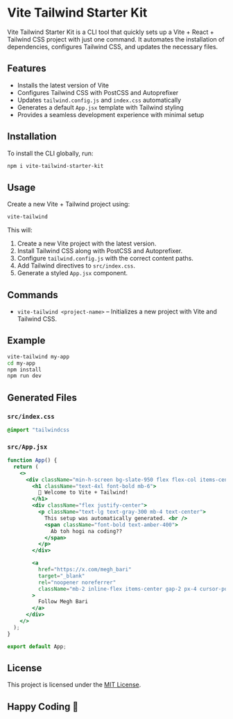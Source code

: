 # Vite Tailwind Starter Kit

Vite Tailwind Starter Kit is a CLI tool that quickly sets up a Vite + React + Tailwind CSS project with just one command. It automates the installation of dependencies, configures Tailwind CSS, and updates the necessary files.

## Features

- Installs the latest version of Vite
- Configures Tailwind CSS with PostCSS and Autoprefixer
- Updates `tailwind.config.js` and `index.css` automatically
- Generates a default `App.jsx` template with Tailwind styling
- Provides a seamless development experience with minimal setup

## Installation

To install the CLI globally, run:

```sh
npm i vite-tailwind-starter-kit
```

## Usage

Create a new Vite + Tailwind project using:

```sh
vite-tailwind
```

This will:

1. Create a new Vite project with the latest version.
2. Install Tailwind CSS along with PostCSS and Autoprefixer.
3. Configure `tailwind.config.js` with the correct content paths.
4. Add Tailwind directives to `src/index.css`.
5. Generate a styled `App.jsx` component.

## Commands

- `vite-tailwind <project-name>` – Initializes a new project with Vite and Tailwind CSS.

## Example

```sh
vite-tailwind my-app
cd my-app
npm install
npm run dev
```

## Generated Files

### `src/index.css`

```css
@import "tailwindcss
```

### `src/App.jsx`

```jsx
function App() {
  return (
    <>
      <div className="min-h-screen bg-slate-950 flex flex-col items-center justify-center text-white p-6">
        <h1 className="text-4xl font-bold mb-6">
          🚀 Welcome to Vite + Tailwind!
        </h1>
        <div className="flex justify-center">
          <p className="text-lg text-gray-300 mb-4 text-center">
            This setup was automatically generated. <br />
            <span className="font-bold text-amber-400">
              Ab toh hogi na coding??
            </span>
          </p>
        </div>

        <a
          href="https://x.com/megh_bari"
          target="_blank"
          rel="noopener noreferrer"
          className="mb-2 inline-flex items-center gap-2 px-4 cursor-pointer py-2 rounded-md bg-gradient-to-r from-gray-800 to-gray-700 hover:from-gray-700 hover:to-gray-600 transition-all duration-300 shadow-md"
        >
          Follow Megh Bari
        </a>
      </div>
    </>
  );
}

export default App;
```

## License

This project is licensed under the [MIT License](LICENSE).



## Happy Coding 🎈